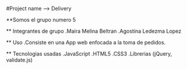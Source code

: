 #Project name --> Delivery

**Somos el grupo numero 5

** Integrantes de grupo
   .Maira Melina Beltran
   .Agostina Ledezma Lopez

** Uso
   .Consiste en una App web enfocada a la toma de pedidos.

** Tecnologias usadas
   .JavaScript
   .HTML5
   .CSS3
   .Librerias (jQuery, validate.js)

